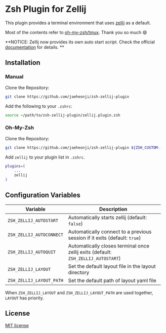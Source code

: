 # Zsh Plugin for Zellij

This plugin provides a terminal environment that uses [zellij](https://github.com/zellij-org/zellij) as a default.

Most of the contents refer to [oh-my-zsh/tmux](https://github.com/ohmyzsh/ohmyzsh/tree/master/plugins/tmux). Thank you so much :smile:

**NOTICE: Zellij now provides its own auto start script. Check the official [documentation](https://zellij.dev/documentation/integration.html#autostart-on-shell-creation) for details. **

## Installation

### Manual

Clone the Repository:

```bash
git clone https://github.com/jaeheonji/zsh-zellij-plugin
```

Add the following to your `.zshrc`:

```bash
source ~/path/to/zsh-zellij-plugin/zellij.plugin.zsh
```

### Oh-My-Zsh

Clone the Repository:

```bash
git clone https://github.com/jaeheonji/zsh-zellij-plugin ${ZSH_CUSTOM:-$HOME/.oh-my-zsh/custom}/plugins/zellij
```

Add `zellij` to your plugin list in `.zshrc`.

```bash
plugins=(
    ...
    zellij
)
```

## Configuration Variables

| Variable                 | Description                                                                       |
|--------------------------|-----------------------------------------------------------------------------------|
| `ZSH_ZELLIJ_AUTOSTART`   | Automatically starts zellij (default: `false`)                                    |
| `ZSH_ZELLIJ_AUTOCONNECT` | Automatically connect to a previous session if it exits (default: `true`)         |
| `ZSH_ZELLIJ_AUTOQUIT`    | Automatically closes terminal once zellij exits (default: `ZSH_ZELLIJ_AUTOSTART`) |
| `ZSH_ZELLIJ_LAYOUT`      | Set the default layout file in the layout directory                               |
| `ZSH_ZELLIJ_LAYOUT_PATH` | Set the default path of layout yaml file                                          |

When `ZSH_ZELLIJ_LAYOUT` and `ZSH_ZELLIJ_LAYOUT_PATH` are used together, `LAYOUT` has priority.

## License

[MIT license](LICENSE)
